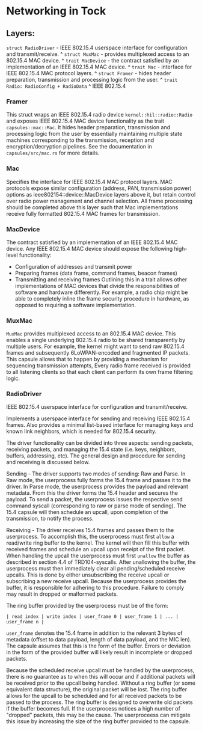 # Networking in Tock

## Layers:

`struct RadioDriver` - IEEE 802.15.4 userspace interface for configuration and transmit/receive.
^
`struct MuxMac` - provides multiplexed access to an 802.15.4 MAC device.
^
`trait MacDevice` - the contract satisfied by an implementation of an IEEE 802.15.4 MAC device.
^
`trait Mac` - interface for IEEE 802.15.4 MAC protocol layers.
^
`struct Framer` - hides header preparation, transmission and processing logic from the user.
^
`trait Radio: RadioConfig + RadioData`
^
IEEE 802.15.4



### Framer
This struct wraps an IEEE 802.15.4 radio device `kernel::hil::radio::Radio`
and exposes IEEE 802.15.4 MAC device functionality as the trait
`capsules::mac::Mac`. It hides header preparation, transmission and
processing logic from the user by essentially maintaining multiple state
machines corresponding to the transmission, reception and
encryption/decryption pipelines. See the documentation in
`capsules/src/mac.rs` for more details.

### Mac
Specifies the interface for IEEE 802.15.4 MAC protocol layers. MAC protocols
expose similar configuration (address, PAN, transmission power) options
as ieee802154::device::MacDevice layers above it, but retain control over
radio power management and channel selection. All frame processing should
be completed above this layer such that Mac implementations receive fully
formatted 802.15.4 MAC frames for transmission.

### MacDevice
The contract satisfied by an implementation of an IEEE 802.15.4 MAC device.
Any IEEE 802.15.4 MAC device should expose the following high-level
functionality:
- Configuration of addresses and transmit power
- Preparing frames (data frame, command frames, beacon frames)
- Transmitting and receiving frames
Outlining this in a trait allows other implementations of MAC devices that
divide the responsibilities of software and hardware differently. For
example, a radio chip might be able to completely inline the frame security
procedure in hardware, as opposed to requiring a software implementation.

### MuxMac
`MuxMac` provides multiplexed access to an 802.15.4 MAC device. This enables
a single underlying 802.15.4 radio to be shared transparently by multiple
users. For example, the kernel might want to send raw 802.15.4 frames and
subsequently 6LoWPAN-encoded and fragmented IP packets. This capsule allows
that to happen by providing a mechanism for sequencing transmission attempts,
Every radio frame received is provided to all listening clients so that each
client can perform its own frame filtering logic.

### RadioDriver
IEEE 802.15.4 userspace interface for configuration and transmit/receive.

Implements a userspace interface for sending and receiving IEEE 802.15.4
frames. Also provides a minimal list-based interface for managing keys and
known link neighbors, which is needed for 802.15.4 security.

The driver functionality can be divided into three aspects: sending
packets, receiving packets, and managing the 15.4 state (i.e. keys, neighbors,
buffers, addressing, etc). The general design and procedure for sending and
receiving is discussed below.

Sending - The driver supports two modes of sending: Raw and Parse. In Raw mode,
the userprocess fully forms the 15.4 frame and passes it to the driver. In Parse
mode, the userprocess provides the payload and relevant metadata. From this
the driver forms the 15.4 header and secures the payload. To send a packet,
the userprocess issues the respective send command syscall (corresponding to
raw or parse mode of sending). The 15.4 capsule will then schedule an upcall,
upon completion of the transmission, to notify the process.

Receiving - The driver receives 15.4 frames and passes them to the userprocess.
To accomplish this, the userprocess must first `allow` a read/write ring buffer
to the kernel. The kernel will then fill this buffer with received frames and
schedule an upcall upon receipt of the first packet. When handling the upcall
the userprocess must first `unallow` the buffer as described in section 4.4 of
TRD104-syscalls. After unallowing the buffer, the userprocess must then immediately
clear all pending/scheduled receive upcalls. This is done by either unsubscribing
the receive upcall or subscribing a new receive upcall. Because the userprocess
provides the buffer, it is responsible for adhering to this procedure. Failure
to comply may result in dropped or malformed packets.

The ring buffer provided by the userprocess must be of the form:

```text
| read index | write index | user_frame 0 | user_frame 1 | ... | user_frame n |
```

`user_frame` denotes the 15.4 frame in addition to the relevant 3 bytes of
metadata (offset to data payload, length of data payload, and the MIC len). The
capsule assumes that this is the form of the buffer. Errors or deviation in
the form of the provided buffer will likely result in incomplete or dropped packets.

Because the scheduled receive upcall must be handled by the userprocess, there is
no guarantee as to when this will occur and if additional packets will be received
prior to the upcall being handled. Without a ring buffer (or some equivalent data
structure), the original packet will be lost. The ring buffer allows for the upcall
to be scheduled and for all received packets to be passed to the process. The ring
buffer is designed to overwrite old packets if the buffer becomes full. If the
userprocess notices a high number of "dropped" packets, this may be the cause. The
userproceess can mitigate this issue by increasing the size of the ring buffer
provided to the capsule.
